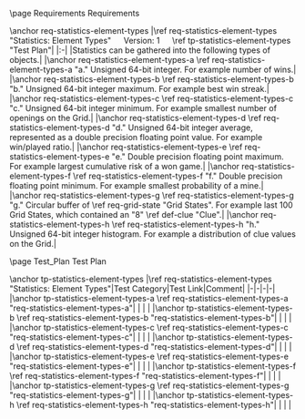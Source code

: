 \page Requirements Requirements

\anchor req-statistics-element-types
|\ref req-statistics-element-types "Statistics: Element Types" &emsp; Version: 1 &emsp; \ref tp-statistics-element-types "Test Plan"|
|:-|
|Statistics can be gathered into the following types of objects.|
|\anchor req-statistics-element-types-a \ref req-statistics-element-types-a "a." Unsigned 64-bit integer. For example number of wins.|
|\anchor req-statistics-element-types-b \ref req-statistics-element-types-b "b." Unsigned 64-bit integer maximum. For example best win streak.|
|\anchor req-statistics-element-types-c \ref req-statistics-element-types-c "c." Unsigned 64-bit integer minimum. For example smallest number of openings on the Grid.|
|\anchor req-statistics-element-types-d \ref req-statistics-element-types-d "d." Unsigned 64-bit integer average, represented as a double precision floating point value. For example win/played ratio.|
|\anchor req-statistics-element-types-e \ref req-statistics-element-types-e "e." Double precision floating point maximum. For example largest cumulative risk of a won game.|
|\anchor req-statistics-element-types-f \ref req-statistics-element-types-f "f." Double precision floating point minimum. For example smallest probability of a mine.|
|\anchor req-statistics-element-types-g \ref req-statistics-element-types-g "g." Circular buffer of \ref req-grid-state "Grid States". For example last 100 Grid States, which contained an "8" \ref def-clue "Clue".|
|\anchor req-statistics-element-types-h \ref req-statistics-element-types-h "h." Unsigned 64-bit integer histogram. For example a distribution of clue values on the Grid.|


\page Test_Plan Test Plan

\anchor tp-statistics-element-types
|\ref req-statistics-element-types "Statistics: Element Types"|Test Category|Test Link|Comment|
|-|-|-|-|
|\anchor tp-statistics-element-types-a \ref req-statistics-element-types-a "req-statistics-element-types-a"| | | |
|\anchor tp-statistics-element-types-b \ref req-statistics-element-types-b "req-statistics-element-types-b"| | | |
|\anchor tp-statistics-element-types-c \ref req-statistics-element-types-c "req-statistics-element-types-c"| | | |
|\anchor tp-statistics-element-types-d \ref req-statistics-element-types-d "req-statistics-element-types-d"| | | |
|\anchor tp-statistics-element-types-e \ref req-statistics-element-types-e "req-statistics-element-types-e"| | | |
|\anchor tp-statistics-element-types-f \ref req-statistics-element-types-f "req-statistics-element-types-f"| | | |
|\anchor tp-statistics-element-types-g \ref req-statistics-element-types-g "req-statistics-element-types-g"| | | |
|\anchor tp-statistics-element-types-h \ref req-statistics-element-types-h "req-statistics-element-types-h"| | | |
